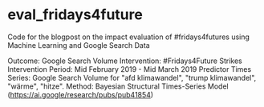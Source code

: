 # eval_fridays4future
Code for the blogpost on the impact evaluation of #fridays4futures using Machine Learning and Google Search Data

Outcome: Google Search Volume
Intervention: #Fridays4Future Strikes
Intervention Period: Mid February 2019 - Mid March 2019
Predictor Times Series: Google Search Volume for "afd klimawandel", "trump klimawandel", "wärme", "hitze".
Method: Bayesian Structural Times-Series Model (https://ai.google/research/pubs/pub41854)
